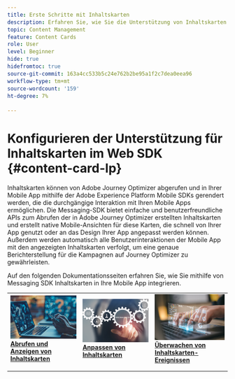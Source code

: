 ```yaml
---
title: Erste Schritte mit Inhaltskarten
description: Erfahren Sie, wie Sie die Unterstützung von Inhaltskarten in Web SDK konfigurieren
topic: Content Management
feature: Content Cards
role: User
level: Beginner
hide: true
hidefromtoc: true
source-git-commit: 163a4cc533b5c24e762b2be95a1f2c7dea0eea96
workflow-type: tm+mt
source-wordcount: '159'
ht-degree: 7%

---
```


# Konfigurieren der Unterstützung für Inhaltskarten im Web SDK {#content-card-lp}

Inhaltskarten können von Adobe Journey Optimizer abgerufen und in Ihrer Mobile App mithilfe der Adobe Experience Platform Mobile SDKs gerendert werden, die die durchgängige Interaktion mit Ihren Mobile Apps ermöglichen. Die Messaging-SDK bietet einfache und benutzerfreundliche APIs zum Abrufen der in Adobe Journey Optimizer erstellten Inhaltskarten und erstellt native Mobile-Ansichten für diese Karten, die schnell von Ihrer App genutzt oder an das Design Ihrer App angepasst werden können. Außerdem werden automatisch alle Benutzerinteraktionen der Mobile App mit den angezeigten Inhaltskarten verfolgt, um eine genaue Berichterstellung für die Kampagnen auf Journey Optimizer zu gewährleisten.

Auf den folgenden Dokumentationsseiten erfahren Sie, wie Sie mithilfe von Messaging SDK Inhaltskarten in Ihre Mobile App integrieren.


<table style="table-layout:fixed"><tr style="border: 0;">
<td>
<a href="https://developer.adobe.com/client-sdks/edge/adobe-journey-optimizer/content-card-ui/iOS/tutorial/displaying-content-cards/">
<img alt="Abrufen" src="assets/do-not-localize/fetch.jpeg">
</a>
<div><a href="https://developer.adobe.com/client-sdks/edge/adobe-journey-optimizer/content-card-ui/iOS/tutorial/displaying-content-cards/"><strong>Abrufen und Anzeigen von Inhaltskarten</strong>
</div>
<p>
</td>
<td>
<a href="https://developer.adobe.com/client-sdks/edge/adobe-journey-optimizer/content-card-ui/iOS/tutorial/customizing-content-card-templates/">
<img alt="Customize" src="assets/do-not-localize/customize.jpeg">
</a>
<div>
<a href="https://developer.adobe.com/client-sdks/edge/adobe-journey-optimizer/content-card-ui/iOS/tutorial/customizing-content-card-templates/"><strong>Anpassen von Inhaltskarten</strong></a>
</div>
<p></td>
<td>
<a href="https://developer.adobe.com/client-sdks/edge/adobe-journey-optimizer/content-card-ui/iOS/tutorial/listening-content-card-events/">
<img alt="zuhören" src="assets/do-not-localize/listen.jpeg">
</a>
<div>
<a href="https://developer.adobe.com/client-sdks/edge/adobe-journey-optimizer/content-card-ui/iOS/tutorial/listening-content-card-events/"><strong>Überwachen von Inhaltskarten-Ereignissen</strong></a>
</div>
<p>
</td>
</tr></table>

